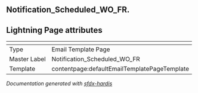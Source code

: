 ## Notification_Scheduled_WO_FR.

## Lightning Page attributes

|<!-- -->|<!-- -->|
|:---|:---|
|Type| Email Template Page|
|Master Label|Notification_Scheduled_WO_FR|
|Template|contentpage:defaultEmailTemplatePageTemplate|




<!-- Page description -->


_Documentation generated with [sfdx-hardis](https://sfdx-hardis.cloudity.com)_
